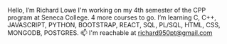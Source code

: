  Hello, I’m Richard Lowe
 I'm working on my 4th semester of the CPP program at Seneca College.  4 more courses to go.
 I’m learning C, C++, JAVASCRIPT, PYTHON, BOOTSTRAP, REACT, SQL, PL/SQL, HTML, CSS, MONGODB, POSTGRES.
 📫 I'm reachable at richard950pt@gmail.com 

<!---
Ttoaster/Ttoaster is a ✨ special ✨ repository because its `README.md` (this file) appears on your GitHub profile.
You can click the Preview link to take a look at your changes.
--->
